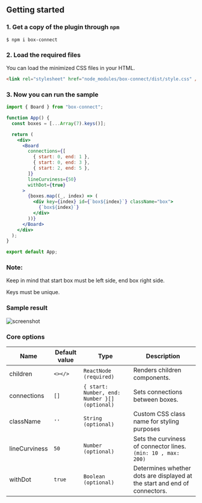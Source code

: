 ## Getting started

### 1. Get a copy of the plugin through `npm`

```
$ npm i box-connect
```

### 2. Load the required files

You can load the minimized CSS files in your HTML.

```html
<link rel="stylesheet" href="node_modules/box-connect/dist/style.css" />
```

### 3. Now you can run the sample

```jsx
import { Board } from "box-connect";

function App() {
  const boxes = [...Array(7).keys()];

  return (
    <div>
      <Board
        connections={[
          { start: 0, end: 1 },
          { start: 0, end: 3 },
          { start: 2, end: 5 },
        ]}
        lineCurviness={50}
        withDot={true}
      >
        {boxes.map((_, index) => (
          <div key={index} id={`box${index}`} className="box">
            {`box${index}`}
          </div>
        ))}
      </Board>
    </div>
  );
}

export default App;
```

### Note:

Keep in mind that start box must be left side, end box right side.

Keys must be unique.

### Sample result

![screenshot](https://github.com/Ghibrasoft/box_connectors/assets/96905686/ece701bf-4c32-4a32-8202-3400773aba49)

### Core options

| Name          | Default value | Type                                          | Description                                                               |
| ------------- | ------------- | --------------------------------------------- | ------------------------------------------------------------------------- |
| children      | `<></>`       | `ReactNode (required)`                        | Renders children components.                                              |
| connections   | `[]`          | `{ start: Number, end: Number }[] (optional)` | Sets connections between boxes.                                           |
| className     | `''`          | `String (optional)`                           | Custom CSS class name for styling purposes                                |
| lineCurviness | `50`          | `Number (optional)`                           | Sets the curviness of connector lines. `(min: 10 , max: 200)`             |
| withDot       | `true`        | `Boolean (optional)`                          | Determines whether dots are displayed at the start and end of connectors. |
